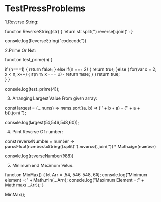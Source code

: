 # TestPressProblems

1.Reverse String:

function ReverseString(str) {
    return str.split('').reverse().join('')
}

console.log(ReverseString("codecode"))

2.Prime Or Not:

function test_prime(n)
{

  if (n===1)
  {
    return false;
  }
  else if(n === 2)
  {
    return true;
  }else
  {
    for(var x = 2; x < n; x++)
    {
      if(n % x === 0)
      {
        return false;
      }
    }
    return true;  
  }
}

console.log(test_prime(4));

3. Arranging Largest Value From given array:

const largest = (...nums) => nums.sort((a, b) => ('' + b + a) - ('' + a + b)).join('');

console.log(largest(54,546,548,60));

4. Print Reverse Of number:

  const reverseNumber = number => parseFloat(number.toString().split('').reverse().join('')) * Math.sign(number)

console.log(reverseNumber(988))

5. Minimum and Maximum Value:

function MinMax() {
    let Arr = [54, 546, 548, 60];
console.log("Minimum element =:" + Math.min(...Arr));
    console.log("Maximum Element =:" + Math.max(...Arr));
}
 
MinMax();
